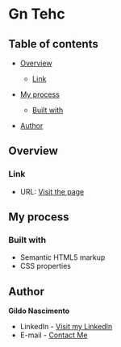# Gn Tehc

## Table of contents

- [Overview](#overview)

  - [Link](#link)

- [My process](#my-process)

  - [Built with](#built-with)

- [Author](#author)

  

## Overview

### Link

- URL: [Visit the page](https://gntech.netlify.app/)



## My process

### Built with

- Semantic HTML5 markup
- CSS properties



## Author

**Gildo Nascimento**

- LinkedIn - [Visit my LinkedIn](https://www.linkedin.com/in/gildonascimento/)
- E-mail - [Contact Me](mailto:bcgildo@gmail.com)
